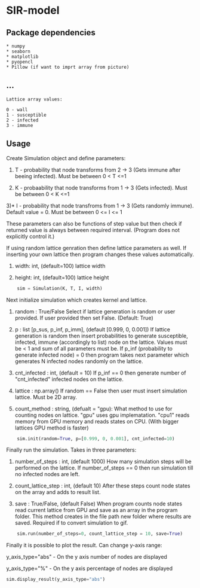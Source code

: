 # SIR-model

## Package dependencies
    * numpy
    * seaborn
    * matplotlib
    * pyopencl
    * Pillow (if want to imprt array from picture)

## ...
    Lattice array values:

    0 - wall
    1 - susceptible
    2 - infected
    3 - immune


## Usage

Create Simulation object and define parameters:
    
1) T - probability that node transforms from 2 -> 3 (Gets immune after beeing infected). Must be between 0 < T <=1
 
2) K - probaability that node transforms from 1 -> 3 (Gets infected). Must be between 0 < K <=1

3)* I - probability that node transfroms from 1 -> 3 (Gets randomly immune). Default value = 0. Must be between 0 <= I <= 1

These parameters can also be functions of step value but then check if returned value is always between required interval. (Program does not explicitly control it.)

If using random lattice genration then define lattice parameters as well. If inserting your own lattice then program changes these values automatically.
    
1) width: int, (default=100)
        lattice width

2) height: int, (default=100)
        lattice height

```Python
    sim = Simulation(K, T, I, width)
```

Next initialize simulation which creates kernel and lattice.

1) random : True/False
        Select if lattice generation is random or user provided. If user provided then set False. (Default: True)

1) p : list [p_sus, p_inf, p_imm], (default [0.999, 0, 0.001])
        If lattice generation is random then insert probabilities to generate susceptible, infected, immune (accordingly to list) node on the lattice. Values must be < 1 and sum of all parameters must be. If p_inf (probability to generate infected node) = 0 then program takes next parameter which generates N infected nodes randomly on the lattice.

2) cnt_infected : int, (default = 10)
        If p_inf == 0 then generate number of "cnt_infected" infected nodes on the lattice.

3) lattice : np.array()
        If random == False then user must insert simulation lattice. Must be 2D array.
        
4) count_method : string, (defualt = "gpu):
        What method to use for counting nodes on lattice. "gpu" uses gpu implematation. "cpu1" reads memory from GPU memory and reads states on CPU. (With bigger lattices GPU method is faster) 

```Python
    sim.init(random=True, p=[0.999, 0, 0.001], cnt_infected=10)
```

Finally run the simulation. Takes in three parameters:

1) number_of_steps : int, (default 1000)
        How many simulation steps will be performed on the lattice. If number_of_steps == 0 then run simulation till no infected nodes are left.

2) count_lattice_step : int, (default 10)
        After these steps count node states on the array and adds to result list.

3) save : True/False, (default False)
        When program counts node states read current lattice from GPU and save as an array in the program folder. This method creates in the file path new folder where results are saved. Required if to convert simulation to gif.

```Python
    sim.run(number_of_steps=0, count_lattice_step = 10, save=True)
```

Finally it is possible to plot the result. Can change y-axis range:

y_axis_type="abs" - On the y axis number of nodes are displayed

y_axis_type="%" - On the y axis percentage of nodes are displayed 


```Python
sim.display_result(y_axis_type="abs")
```



